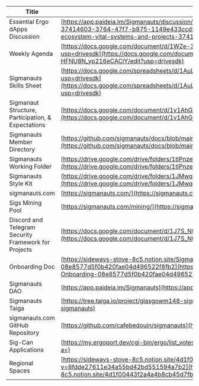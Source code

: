 | Title | Link |
|-------|------|
| Essential Ergo dApps Discussion | [https://app.paideia.im/Sigmanauts/discussion/ergo-ecosystem-vital-systems-and-projects-37414603-3764-47f7-b975-1149e433ccd5](https://app.paideia.im/Sigmanauts/discussion/ergo-ecosystem-vital-systems-and-projects-37414603-3764-47f7-b975-1149e433ccd5) |
| Weekly Agenda | [https://docs.google.com/document/d/1WZe-3P1RRcqJewctzTy0f21O-HFNU8N_yp216eCACiY/edit?usp=drivesdk](https://docs.google.com/document/d/1WZe-3P1RRcqJewctzTy0f21O-HFNU8N_yp216eCACiY/edit?usp=drivesdk) |
| Sigmanauts Skills Sheet | [https://docs.google.com/spreadsheets/d/1AuLi8HECk488tKbAxfmEUrGD_DSdAxw9usZm48kNQ7U/edit?usp=drivesdk](https://docs.google.com/spreadsheets/d/1AuLi8HECk488tKbAxfmEUrGD_DSdAxw9usZm48kNQ7U/edit?usp=drivesdk) |
| Sigmanaut Structure, Participation, & Expectations | [https://docs.google.com/document/d/1v1AhGr7cRMk9uP-d9SUmUu9aDJ06rHfuiUKvghXFpa4/edit](https://docs.google.com/document/d/1v1AhGr7cRMk9uP-d9SUmUu9aDJ06rHfuiUKvghXFpa4/edit) |
| Sigmanauts Member Directory | [https://github.com/sigmanauts/docs/blob/main/member_directory.md](https://github.com/sigmanauts/docs/blob/main/member_directory.md) |
| Sigmanauts Working Folder | [https://drive.google.com/drive/folders/1tlPnzewmn-fTp7BmUS3TC9UZei3dqdY4?usp=share_link](https://drive.google.com/drive/folders/1tlPnzewmn-fTp7BmUS3TC9UZei3dqdY4?usp=share_link) |
| Sigmanauts Style Kit | [https://drive.google.com/drive/folders/1JMwqZXF6mFEULU9Yhj3ALojc-bV4LNVN?usp=share_link](https://drive.google.com/drive/folders/1JMwqZXF6mFEULU9Yhj3ALojc-bV4LNVN?usp=share_link) |
| sigmanauts.com | [https://sigmanauts.com/](https://sigmanauts.com/) |
| Sigs Mining Pool | [https://sigmanauts.com/mining/](https://sigmanauts.com/mining/) |
| Discord and Telegram Security Framework for Projects | [https://docs.google.com/document/d/1J7S_NttOUzXJNg9TD_4K1zDkSJBGXugjGK5sUBsmXFk/edit](https://docs.google.com/document/d/1J7S_NttOUzXJNg9TD_4K1zDkSJBGXugjGK5sUBsmXFk/edit) |
| Onboarding Doc | [https://sideways-stove-8c5.notion.site/Sigmanauts-Onboarding-08e8577d5f0b420fae04d496522f8fb2](https://sideways-stove-8c5.notion.site/Sigmanauts-Onboarding-08e8577d5f0b420fae04d496522f8fb2) |
| Sigmanauts DAO | [https://app.paideia.im/Sigmanauts](https://app.paideia.im/Sigmanauts) |
| Sigmanauts Taiga | [https://tree.taiga.io/project/glasgowm148-sigmanauts](https://tree.taiga.io/project/glasgowm148-sigmanauts) |
| sigmanauts.com GitHub Repository | [https://github.com/cafebedouin/sigmanauts](https://github.com/cafebedouin/sigmanauts) |
| Sig-Can Applications | [https://my.ergoport.dev/cgi-bin/ergo/list_votes.pl?a=](https://my.ergoport.dev/cgi-bin/ergo/list_votes.pl?a=) |
| Regional Spaces | [https://sideways-stove-8c5.notion.site/4d1f00443f2a4a4b8cb45d7fbf807a94?v=8fdde27611e34a55bd42bd551594a7b2](https://sideways-stove-8c5.notion.site/4d1f00443f2a4a4b8cb45d7fbf807a94?v=8fdde27611e34a55bd42bd551594a7b2) |
